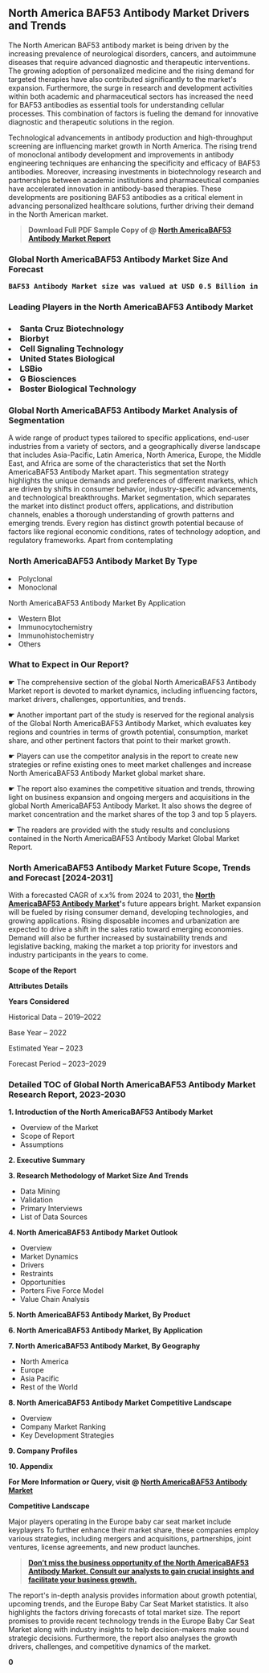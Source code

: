 <p> <h2>North America BAF53 Antibody Market Drivers and Trends</h2><p>The North American BAF53 antibody market is being driven by the increasing prevalence of neurological disorders, cancers, and autoimmune diseases that require advanced diagnostic and therapeutic interventions. The growing adoption of personalized medicine and the rising demand for targeted therapies have also contributed significantly to the market's expansion. Furthermore, the surge in research and development activities within both academic and pharmaceutical sectors has increased the need for BAF53 antibodies as essential tools for understanding cellular processes. This combination of factors is fueling the demand for innovative diagnostic and therapeutic solutions in the region.</p><p>Technological advancements in antibody production and high-throughput screening are influencing market growth in North America. The rising trend of monoclonal antibody development and improvements in antibody engineering techniques are enhancing the specificity and efficacy of BAF53 antibodies. Moreover, increasing investments in biotechnology research and partnerships between academic institutions and pharmaceutical companies have accelerated innovation in antibody-based therapies. These developments are positioning BAF53 antibodies as a critical element in advancing personalized healthcare solutions, further driving their demand in the North American market.</p></p><blockquote id="" class=""><strong>Download Full PDF Sample Copy of @&nbsp;<a href="https://www.verifiedmarketreports.com/download-sample/?rid=794546&utm_source=GitHub-Jan&utm_medium=251" target="_blank">North AmericaBAF53 Antibody Market Report</a>&nbsp;&nbsp;</strong></blockquote><h3 id="" class=""><strong>Global&nbsp;North AmericaBAF53 Antibody Market Size And Forecast</strong></h3><pre class="reader-text-block__code-block"><strong>BAF53 Antibody Market size was valued at USD 0.5 Billion in 2022 and is projected to reach USD 1.2 Billion by 2030, growing at a CAGR of 12% from 2024 to 2030.</strong></pre><h3 id="" class="">Leading Players in the&nbsp;North AmericaBAF53 Antibody Market</h3><h3 class=""></Li><Li>Santa Cruz Biotechnology</Li><Li> Biorbyt</Li><Li> Cell Signaling Technology</Li><Li> United States Biological</Li><Li> LSBio</Li><Li> G Biosciences</Li><Li> Boster Biological Technology</h3><h3 id="" class="">Global&nbsp;North AmericaBAF53 Antibody Market Analysis of Segmentation</h3><p id="" class="">A wide range of product types tailored to specific applications, end-user industries from a variety of sectors, and a geographically diverse landscape that includes Asia-Pacific, Latin America, North America, Europe, the Middle East, and Africa are some of the characteristics that set the North AmericaBAF53 Antibody Market apart. This segmentation strategy highlights the unique demands and preferences of different markets, which are driven by shifts in consumer behavior, industry-specific advancements, and technological breakthroughs. Market segmentation, which separates the market into distinct product offers, applications, and distribution channels, enables a thorough understanding of growth patterns and emerging trends. Every region has distinct growth potential because of factors like regional economic conditions, rates of technology adoption, and regulatory frameworks. Apart from contemplating</p><h3 id="" class="">North AmericaBAF53 Antibody Market&nbsp;By Type</h3><p></Li><Li>Polyclonal</Li><Li> Monoclonal</p><div class="" data-test-id=""><p>North AmericaBAF53 Antibody Market&nbsp;By Application</p></div><p class=""></Li><Li>Western Blot</Li><Li> Immunocytochemistry</Li><Li> Immunohistochemistry</Li><Li> Others</p><div class="" data-test-id=""><h3><span class="">What to Expect in Our Report?</span></h3></div><div class="" data-test-id=""><p><span class="">☛ The comprehensive section of the global North AmericaBAF53 Antibody Market report is devoted to market dynamics, including influencing factors, market drivers, challenges, opportunities, and trends.</span></p></div><div class="" data-test-id=""><p><span class="">☛ Another important part of the study is reserved for the regional analysis of the Global North AmericaBAF53 Antibody Market, which evaluates key regions and countries in terms of growth potential, consumption, market share, and other pertinent factors that point to their market growth.</span></p></div><div class="" data-test-id=""><p><span class="">☛ Players can use the competitor analysis in the report to create new strategies or refine existing ones to meet market challenges and increase North AmericaBAF53 Antibody Market global market share.</span></p></div><div class="" data-test-id=""><p><span class="">☛ The report also examines the competitive situation and trends, throwing light on business expansion and ongoing mergers and acquisitions in the global North AmericaBAF53 Antibody Market. It also shows the degree of market concentration and the market shares of the top 3 and top 5 players.</span></p></div><div class="" data-test-id=""><p><span class="">☛ The readers are provided with the study results and conclusions contained in the North AmericaBAF53 Antibody Market Global Market Report.</span></p></div><div class="" data-test-id=""><h3><span class="">North AmericaBAF53 Antibody Market Future Scope, Trends and Forecast [2024-2031]</span></h3></div><div class="" data-test-id=""><p><span class="">With a forecasted CAGR of x.x% from 2024 to 2031, the <strong><a href="https://www.verifiedmarketreports.com/download-sample/?rid=794546&utm_source=GitHub-Jan&utm_medium=251" target="_blank">North AmericaBAF53 Antibody Market</a>'</strong>s future appears bright. Market expansion will be fueled by rising consumer demand, developing technologies, and growing applications. Rising disposable incomes and urbanization are expected to drive a shift in the sales ratio toward emerging economies. Demand will also be further increased by sustainability trends and legislative backing, making the market a top priority for investors and industry participants in the years to come.</span></p><p id="ember66" class="ember-view reader-text-block__paragraph"><strong>Scope of the Report</strong></p><p id="ember67" class="ember-view reader-text-block__paragraph"><strong>Attributes Details</strong></p><p id="ember68" class="ember-view reader-text-block__paragraph"><strong>Years Considered</strong></p><p id="ember69" class="ember-view reader-text-block__paragraph">Historical Data &ndash; 2019&ndash;2022</p><p id="ember70" class="ember-view reader-text-block__paragraph">Base Year &ndash; 2022</p><p id="ember71" class="ember-view reader-text-block__paragraph">Estimated Year &ndash; 2023</p><p id="ember72" class="ember-view reader-text-block__paragraph">Forecast Period &ndash; 2023&ndash;2029</p></div><h3 id="" class="">Detailed TOC of Global North AmericaBAF53 Antibody Market Research Report, 2023-2030</h3><p id="" class=""><strong>1. Introduction of the North AmericaBAF53 Antibody Market</strong></p><ul><li>Overview of the Market</li><li>Scope of Report</li><li>Assumptions</li></ul><p id="" class=""><strong>2. Executive Summary</strong></p><p id="" class=""><strong>3. Research Methodology of Market Size And Trends</strong></p><ul><li>Data Mining</li><li>Validation</li><li>Primary Interviews</li><li>List of Data Sources</li></ul><p id="" class=""><strong>4. North AmericaBAF53 Antibody Market Outlook</strong></p><ul><li>Overview</li><li>Market Dynamics</li><li>Drivers</li><li>Restraints</li><li>Opportunities</li><li>Porters Five Force Model</li><li>Value Chain Analysis</li></ul><p id="" class=""><strong>5. North AmericaBAF53 Antibody Market, By Product</strong></p><p id="" class=""><strong>6. North AmericaBAF53 Antibody Market, By Application</strong></p><p id="" class=""><strong>7. North AmericaBAF53 Antibody Market, By Geography</strong></p><ul><li>North America</li><li>Europe</li><li>Asia Pacific</li><li>Rest of the World</li></ul><p id="" class=""><strong>8. North AmericaBAF53 Antibody Market Competitive Landscape</strong></p><ul><li>Overview</li><li>Company Market Ranking</li><li>Key Development Strategies</li></ul><p id="" class=""><strong>9. Company Profiles</strong></p><p id="" class=""><strong>10. Appendix</strong></p><p><strong>For More Information or Query, visit&nbsp;@ <a href="https://www.verifiedmarketreports.com/product/baf53-antibody-market/" target="_blank">North AmericaBAF53 Antibody Market</a></strong></p><p id="ember61" class="ember-view reader-text-block__paragraph"><strong>Competitive Landscape</strong></p><p id="ember62" class="ember-view reader-text-block__paragraph">Major players operating in the Europe baby car seat market include keyplayers To further enhance their market share, these companies employ various strategies, including mergers and acquisitions, partnerships, joint ventures, license agreements, and new product launches.</p><blockquote id="ember63" class="ember-view reader-text-block__blockquote"><strong><a href="https://www.verifiedmarketreports.com/download-sample/?rid=794546&utm_source=GitHub-Jan&utm_medium=251" target="_blank">Don&rsquo;t miss the business opportunity of the North AmericaBAF53 Antibody Market. Consult our analysts to gain crucial insights and facilitate your business growth.</a></strong></blockquote><p id="ember64" class="ember-view reader-text-block__paragraph">The report's in-depth analysis provides information about growth potential, upcoming trends, and the Europe Baby Car Seat Market statistics. It also highlights the factors driving forecasts of total market size. The report promises to provide recent technology trends in the Europe Baby Car Seat Market along with industry insights to help decision-makers make sound strategic decisions. Furthermore, the report also analyses the growth drivers, challenges, and competitive dynamics of the market.</p><p class="ember-view reader-text-block__paragraph"><strong>0</strong></p>
